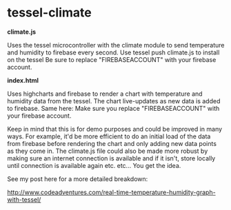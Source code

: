 # tessel-climate


**climate.js**

Uses the tessel microcontroller with the climate module to send temperature and humidity to firebase every second. 
Use tessel push climate.js to install on the tessel
Be sure to replace "FIREBASEACCOUNT" with your firebase account.


**index.html**

Uses highcharts and firebase to render a chart with temperature and humidity data from the tessel. The chart live-updates as new data is added to firebase.
Same here: Make sure you replace "FIREBASEACCOUNT" with your firebase account.



Keep in mind that this is for demo purposes and could be improved in many ways. For example, it'd be more efficient to do an initial load of the data from firebase before rendering the chart and only adding new data points as they come in. The climate.js file could also be made more robust by making sure an internet connection is available and if it isn't, store locally until connection is available again etc. etc... You get the idea.



See my post here for a more detailed breakdown:

http://www.codeadventures.com/real-time-temperature-humidity-graph-with-tessel/
